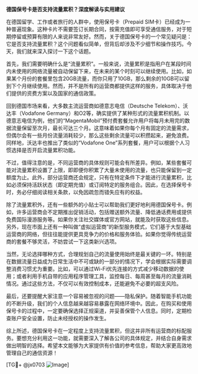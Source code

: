 **德国保号卡是否支持流量累积？深度解读与实用建议**

在德国留学、工作或者旅行的人群中，使用保号卡（Prepaid SIM卡）已经成为一种普遍现象。这种卡片不需要签订长期合同，按需充值即可享受通信服务，对于短期停留或预算有限的人来说非常友好。然而，关于德国保号卡的一个常见疑问是：它是否支持流量累积？这个问题看似简单，但背后却涉及不少细节和操作技巧。今天，我们就来深入探讨一下这个话题。

首先，我们需要明确什么是“流量累积”。一般来说，流量累积是指用户在某段时间内未使用的网络流量被自动保留下来，在未来的某个时刻可以继续使用。比如，如果某个月份的套餐里包含20GB流量，而你只用了10GB，那么剩余的10GB可以留到下个月继续使用。然而，并不是所有的运营商都提供这样的服务，具体取决于他们提供的资费方案以及国家的通信政策。

回到德国市场来看，大多数主流运营商如德意志电信（Deutsche Telekom）、沃达丰（Vodafone Germany）和O2等，确实提供了某种形式的流量累积机制。以德意志电信为例，他们的“MagentaMobil”预付费套餐允许用户将每月未用完的数据流量保留至次月，最长可达三个月。这意味着如果你每个月有固定的流量需求，但偶尔会有一些月份流量消耗较少，那么这些剩余流量可以积攒起来，避免浪费。同样地，沃达丰也推出了类似的“Vodafone One”系列套餐，用户可以根据个人习惯选择是否开启流量累积功能。

不过，值得注意的是，不同运营商的具体规则可能会有所差异。例如，某些套餐可能对流量累积设置了上限，即即便你积累了大量未使用的流量，也只能保留到一定额度为止。此外，部分运营商还会规定，只有在特定条件下才能进行流量累积，比如必须保持活跃状态（即定期充值）或订阅特定的服务组合。因此，在选择保号卡时，务必仔细阅读相关条款，以免因疏忽而错失应有的权益。

除了流量累积外，还有一些额外的小贴士可以帮助我们更好地利用德国保号卡。例如，许多运营商会不定期推出促销活动，包括赠送额外流量、降低通话费用或提供免费国际漫游服务等。如果你关注社交媒体或官方网站，就能及时获取这些信息。另外，现在市面上还有一种叫做“虚拟运营商”的新型服务模式，它们基于大型基础运营商的网络，但往往能提供更具竞争力的价格和服务体验。如果你觉得传统运营商的套餐不够灵活，不妨尝试一下这类新兴选项。

当然，无论选择哪种方式，合理规划自己的流量使用始终是最关键的一环。特别是在数据流量日益成为日常生活中不可或缺的一部分的情况下，学会根据实际需要调整消费习惯尤为重要。比如，可以通过Wi-Fi优先连接的方式减少移动数据的使用；或者利用手机自带的应用程序管理工具，监控每日、每周甚至每月的流量消耗情况。通过这些方法，不仅可以有效控制成本，还能避免不必要的超支风险。

最后，还要提醒大家注意一个容易被忽视的问题——隐私保护。随着智能手机功能的不断升级，我们的个人信息越来越容易暴露在网络环境中。因此，在购买和使用保号卡的过程中，一定要确保选择正规渠道，并妥善保管个人信息。同时，定期检查账户安全设置，防止未经授权的操作发生。

综上所述，德国保号卡在一定程度上支持流量累积，但这并非所有运营商的标配服务。要想充分利用这一功能，就需要深入了解各公司的具体规定，并结合自身需求做出明智的选择。希望本文能够为大家提供有价值的参考信息，帮助大家更高效地管理自己的通信资源！

[TG💪+ @jx0703 ![Image](https://github.com/user-attachments/assets/dbca1d08-cadb-493c-b0ec-ad6f7a83f270)]